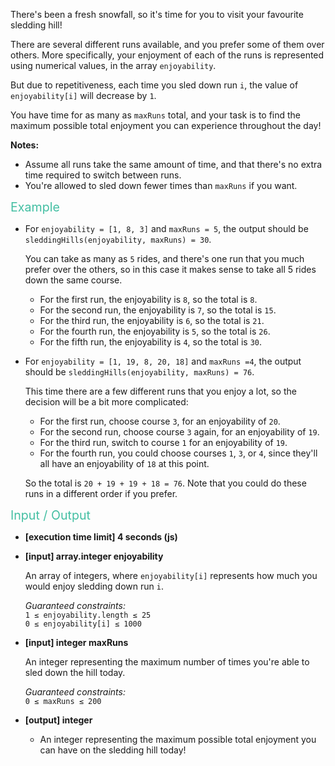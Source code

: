 <div class="markdown"><p>There's been a fresh snowfall, so it's time for you to visit your favourite sledding hill!</p>
<p>There are several different runs available, and you prefer some of them over others. More specifically, your enjoyment of each of the runs is represented using numerical values, in the array <code>enjoyability</code>.</p>
<p>But due to repetitiveness, each time you sled down run <code>i</code>, the value of <code>enjoyability[i]</code> will decrease by <code>1</code>.</p>
<p>You have time for as many as <code>maxRuns</code> total, and your task is to find the maximum possible total enjoyment you can experience throughout the day!</p>
<p><strong>Notes:</strong></p>
<ul>
<li>Assume all runs take the same amount of time, and that there's no extra time required to switch between runs.</li>
<li>You're allowed to sled down fewer times than <code>maxRuns</code> if you want.</li>
</ul>
<p><span style="color:#44BFA3;font-size:1.4em;">Example</span></p>
<ul>
<li>
<p>For <code>enjoyability = [1, 8, 3]</code> and <code>maxRuns = 5</code>, the output should be <code>sleddingHills(enjoyability, maxRuns) = 30</code>.</p>
<p>You can take as many as <code>5</code> rides, and there's one run that you much prefer over the others, so in this case it makes sense to take all 5 rides down the same course.</p>
<ul>
<li>For the first run, the enjoyability is <code>8</code>, so the total is <code>8</code>.</li>
<li>For the second run, the enjoyability is <code>7</code>, so the total is <code>15</code>.</li>
<li>For the third run, the enjoyability is <code>6</code>, so the total is <code>21</code>.</li>
<li>For the fourth run, the enjoyability is <code>5</code>, so the total is <code>26</code>.</li>
<li>For the fifth run, the enjoyability is <code>4</code>, so the total is <code>30</code>.</li>
</ul>
</li>
<li>
<p>For <code>enjoyability = [1, 19, 8, 20, 18]</code> and <code>maxRuns =4</code>, the output should be <code>sleddingHills(enjoyability, maxRuns) = 76</code>.</p>
<p>This time there are a few different runs that you enjoy a lot, so the decision will be a bit more complicated:</p>
<ul>
<li>For the first run, choose course <code>3</code>, for an enjoyability of <code>20</code>.</li>
<li>For the second run, choose course <code>3</code> again, for an enjoyability of <code>19</code>.</li>
<li>For the third run, switch to course <code>1</code> for an enjoyability of <code>19</code>.</li>
<li>For the fourth run, you could choose courses <code>1</code>, <code>3</code>, or <code>4</code>, since they'll all have an enjoyability of <code>18</code> at this point.</li>
</ul>
<p>So the total is <code>20 + 19 + 19 + 18 = 76</code>. Note that you could do these runs in a different order if you prefer.</p>
</li>
</ul>
<p><span style="color:#44BFA3;font-size:1.4em;">Input / Output</span></p>
<ul>
<li>
<p><strong>[execution time limit] 4 seconds (js)</strong></p>
</li>
<li>
<p><strong>[input] array.integer enjoyability</strong></p>
<p>An array of integers, where <code>enjoyability[i]</code> represents how much you would enjoy sledding down run <code>i</code>.</p>
<p><em>Guaranteed constraints:</em><br>
<code>1 ≤ enjoyability.length ≤ 25</code><br>
<code>0 ≤ enjoyability[i] ≤ 1000</code></p>
</li>
<li>
<p><strong>[input] integer maxRuns</strong></p>
<p>An integer representing the maximum number of times you're able to sled down the hill today.</p>
<p><em>Guaranteed constraints:</em><br>
<code>0 ≤ maxRuns ≤ 200</code></p>
</li>
<li>
<p><strong>[output] integer</strong></p>
<ul>
<li>An integer representing the maximum possible total enjoyment you can have on the sledding hill today!</li>
</ul>
</li>
</ul>
</div>
